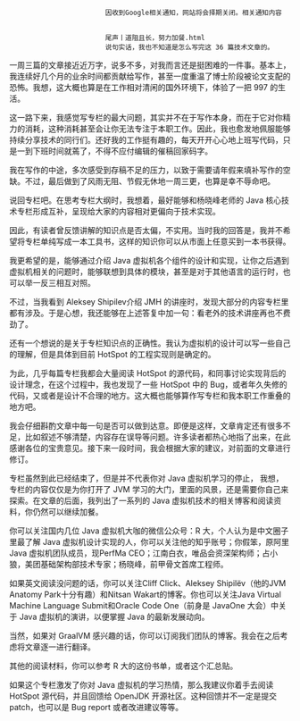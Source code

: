 
                            
                            因收到Google相关通知，网站将会择期关闭。相关通知内容
                            
                            
                            尾声丨道阻且长，努力加餐.html
                            说句实话，我也不知道是怎么写完这 36 篇技术文章的。

一周三篇的文章接近近万字，说多不多，对我而言还是挺困难的一件事。基本上，我连续好几个月的业余时间都贡献给写作，甚至一度重温了博士阶段被论文支配的恐怖。我想，这大概也算是在工作相对清闲的国外环境下，体验了一把 997 的生活。

这一路下来，我感觉写专栏的最大问题，其实并不在于写作本身，而在于它对你精力的消耗，这种消耗甚至会让你无法专注于本职工作。因此，我也愈发地佩服能够持续分享技术的同行们。还好我的工作挺有趣的，每天开开心心地上班写代码，只是一到下班时间就蔫了，不得不应付编辑的催稿回家码字。

我在写作的中途，多次感受到存稿不足的压力，以致于需要请年假来填补写作的空缺。不过，最后做到了风雨无阻、节假无休地一周三更，也算是幸不辱命吧。

说回专栏吧。在思考专栏大纲时，我想着，最好能够和杨晓峰老师的 Java 核心技术专栏形成互补，呈现给大家的内容相对更偏向于技术实现。

因此，有读者曾反馈讲解的知识点是否太偏，不实用。当时我的回答是，我并不希望将专栏单纯写成一本工具书，这样的知识你可以从市面上任意买到一本书获得。

我更希望的是，能够通过介绍 Java 虚拟机各个组件的设计和实现，让你之后遇到虚拟机相关的问题时，能够联想到具体的模块，甚至是对于其他语言的运行时，也可以举一反三相互对照。

不过，当我看到 Aleksey Shipilev介绍 JMH 的讲座时，发现大部分的内容专栏里都有涉及。于是心想，我还能够在上述答复中加一句：看老外的技术讲座再也不费劲了。

还有一个想说的是关于专栏知识点的正确性。我认为虚拟机的设计可以写一些自己的理解，但是具体到目前 HotSpot 的工程实现则是确定的。

为此，几乎每篇专栏我都会大量阅读 HotSpot 的源代码，和同事讨论实现背后的设计理念，在这个过程中，我也发现了一些 HotSpot 中的 Bug，或者年久失修的代码，又或者是设计不合理的地方。这大概也能够算作写专栏和我本职工作重叠的地方吧。

我会仔细斟酌文章中每一句是否可以做到达意。即便是这样，文章肯定还有很多不足，比如叙述不够清楚，内容存在误导等问题。许多读者都热心地指了出来，在此感谢各位的宝贵意见。接下来一段时间，我会根据大家的建议，对前面的文章进行修订。

专栏虽然到此已经结束了，但是并不代表你对 Java 虚拟机学习的停止， 我想，专栏的内容仅仅是为你打开了 JVM 学习的大门，里面的风景，还是需要你自己来探索。在文章的后面，我列出了一系列的 Java 虚拟机技术的相关博客和阅读资料，你仍然可以继续加餐。

你可以关注国内几位 Java 虚拟机大咖的微信公众号：R 大，个人认为是中文圈子里最了解 Java 虚拟机设计实现的人，你可以关注他的知乎账号；你假笨，原阿里 Java 虚拟机团队成员，现PerfMa CEO；江南白衣，唯品会资深架构师；占小狼，美团基础架构部技术专家；杨晓峰，前甲骨文首席工程师。

如果英文阅读没问题的话，你可以关注Cliff Click、Aleksey Shipilëv（他的JVM Anatomy Park十分有趣）和Nitsan Wakart的博客。你也可以关注Java Virtual Machine Language Submit和Oracle Code One（前身是 JavaOne 大会）中关于 Java 虚拟机的演讲，以便掌握 Java 的最新发展动向。

当然，如果对 GraalVM 感兴趣的话，你可以订阅我们团队的博客。我会在之后考虑将文章逐一进行翻译。

其他的阅读材料，你可以参考 R 大的这份书单，或者这个汇总贴。

如果这个专栏激发了你对 Java 虚拟机的学习热情，那么我建议你着手去阅读 HotSpot 源代码，并且回馈给 OpenJDK 开源社区。这种回馈并不一定是提交 patch，也可以是 Bug report 或者改进建议等等。

                        
                        
                            